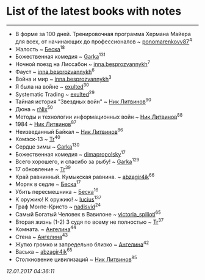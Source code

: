 # List of the latest books with notes
---

* В форме за 100 дней. Тренировочная программа Хермана Майера для всех, от начинающих до профессионалов ~ [ponomarenkovv87](users/376/376238510-yandex)<sup>4</sup>
* Жалость ~ [Беска](users/157/1577468-vkontakte)<sup>18</sup>
* Божественная комедия ~ [Garka](users/115/115753719718250012620-google)<sup>131</sup>
* Ночной поезд на Лиссабон ~ [inna.besprozvannykh](users/733/73323849-yandex)<sup>7</sup>
* Фауст ~ [inna.besprozvannykh](users/733/73323849-yandex)<sup>6</sup>
* Война и мир ~ [inna.besprozvannykh](users/733/73323849-yandex)<sup>3</sup>
* Я была на войне ~ [exulted](users/100/100599204551896265722-google)<sup>30</sup>
* Systematic Trading ~ [exulted](users/100/100599204551896265722-google)<sup>29</sup>
* Тайная история "Звездных войн" ~ [Ник Литвинов](users/241/241974816-vkontakte)<sup>90</sup>
* Дюна ~ [rNix](users/115/115622071-twitter)<sup>50</sup>
* Методы и технологии информационных войн ~ [Ник Литвинов](users/241/241974816-vkontakte)<sup>88</sup>
* 1984 ~ [Ник Литвинов](users/241/241974816-vkontakte)<sup>87</sup>
* Неизведанный Байкал ~ [Ник Литвинов](users/241/241974816-vkontakte)<sup>86</sup>
* Комэск-13 ~ [Tr](users/122/12282474-vkontakte)<sup>40</sup>
* Сердце зимы ~ [Garka](users/115/115753719718250012620-google)<sup>130</sup>
* Божественная комедия ~ [dimapropolsky](users/211/21138193-vkontakte)<sup>17</sup>
* Всего хорошего, и спасибо за рыбу! ~ [Garka](users/115/115753719718250012620-google)<sup>129</sup>
* 17 обновление ~ [Tr](users/122/12282474-vkontakte)<sup>39</sup>
* Край равнинный. Кумыкская равнина. ~ [abzagir4ik](users/362/3621623-vkontakte)<sup>66</sup>
* Моряк в седле ~ [Беска](users/157/1577468-vkontakte)<sup>17</sup>
* Убить пересмешника ~ [Беска](users/157/1577468-vkontakte)<sup>16</sup>
* К оружию! К оружию! ~ [lucius](users/838/83820536-yandex)<sup>137</sup>
* Граф Монте-Кристо ~ [nadisvid](users/113/1138852626183846-facebook)<sup>24</sup>
* Самый Богатый Человек в Вавилоне ~ [victoria_spilioti](users/219/219259003-vkontakte)<sup>65</sup>
* Вторая жизнь (1-2) 3 судя по всему не полностью ~ [Tr](users/122/12282474-vkontakte)<sup>37</sup>
* Комната. ~ [Ангелина](users/837/83788782-vkontakte)<sup>44</sup>
* Стена ~ [Ангелина](users/837/83788782-vkontakte)<sup>43</sup>
* Жутко громко и запредельно близко ~ [Ангелина](users/837/83788782-vkontakte)<sup>42</sup>
* Васька ~ [abzagir4ik](users/362/3621623-vkontakte)<sup>65</sup>
* Столкновение цивилизаций ~ [Ник Литвинов](users/241/241974816-vkontakte)<sup>85</sup>


_12.01.2017 04:36:11_
